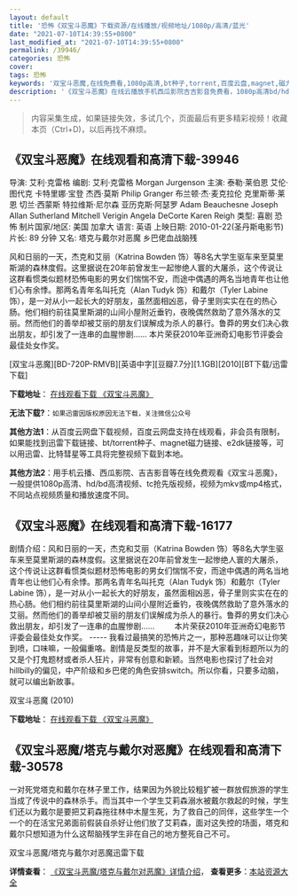 ```yaml
---
layout: default
title: '恐怖《双宝斗恶魔》下载资源/在线播放/视频地址/1080p/高清/蓝光'
date: "2021-07-10T14:39:55+0800"
last_modified_at: "2021-07-10T14:39:55+0800"
permalink: /39946/
categories: 恐怖
cover:
tags: 恐怖
keywords: '双宝斗恶魔,在线免费看,1080p高清,bt种子,torrent,百度云盘,magnet,磁力链,迅雷下载资源'
description: '《双宝斗恶魔》在线云播放手机西瓜影院吉吉影音免费看，1080p高清bd/hd未删减完整版和tc抢先枪版，mkv/mp4格式，附带bt/torrent种子、magnet/磁力链、百度云盘、网盘资源迅雷下载链接'
---
```


>内容采集生成，如果链接失效，多试几个，页面最后有更多精彩视频！收藏本页（Ctrl+D)，以后再找不麻烦。


## 《双宝斗恶魔》在线观看和高清下载-39946

导演: 艾利·克雷格 编剧: 艾利·克雷格 Morgan Jurgenson 主演: 泰勒·莱伯恩 艾伦·图代克 卡特里娜·宝登 杰西·莫斯 Philip Granger 布兰顿·杰·麦克拉伦 克里斯蒂·莱恩 切兰·西蒙斯 特拉维斯·尼尔森 亚历克斯·阿瑟罗 Adam Beauchesne Joseph Allan Sutherland Mitchell Verigin Angela DeCorte Karen Reigh 类型: 喜剧 恐怖 制片国家/地区: 美国 加拿大 语言: 英语 上映日期: 2010-01-22(圣丹斯电影节) 片长: 89 分钟 又名: 塔克与戴尔对恶魔 乡巴佬血战脑残

风和日丽的一天，杰克和艾丽（Katrina Bowden 饰）等8名大学生驱车来至莫里斯湖的森林度假。这里据说在20年前曾发生一起惨绝人寰的大屠杀，这个传说让这群看惯类似题材恐怖电影的男女们惴惴不安，而途中偶遇的两名当地青年也让他们心有余悸。那两名青年名叫托克（Alan Tudyk 饰）和戴尔（Tyler Labine 饰），是一对从小一起长大的好朋友，虽然面相凶恶，骨子里则实实在在的热心肠。他们相约前往莫里斯湖的山间小屋附近垂钓，夜晚偶然救助了意外落水的艾丽。然而他们的善举却被艾丽的朋友们误解成为杀人的暴行。鲁莽的男女们决心救出朋友，却引发了一连串的血腥惨剧…… 本片荣获2010年亚洲奇幻电影节评委会最佳处女作奖。


[双宝斗恶魔][BD-720P-RMVB][英语中字][豆瓣7.7分][1.1GB][2010][BT下载/迅雷下载]

**下载地址**： [在线观看下载 《双宝斗恶魔》](https://www.btdx8.com/torrent/tucker_dale_vs_evil_2010.html) 


**无法下载?**：`如果迅雷因版权原因无法下载，关注微信公众号 `

**其他方法1**：从百度云网盘下载视频，百度云网盘支持在线观看，非会员有限制，如果能找到迅雷下载链接、bt/torrent种子、magnet磁力链接、e2dk链接等，可以用迅雷、比特彗星等工具将完整视频下载到本地。

**其他方法2**：用手机云播、西瓜影院、吉吉影音等在线免费观看《双宝斗恶魔》，一般提供1080p高清、hd/bd高清视频、tc抢先版视频，视频为mkv或mp4格式，不同站点视频质量和播放速度不同。


## 《双宝斗恶魔》在线观看和高清下载-16177

剧情介绍：风和日丽的一天，杰克和艾丽（Katrina Bowden 饰）等8名大学生驱车来至莫里斯湖的森林度假。这里据说在20年前曾发生一起惨绝人寰的大屠杀，这个传说让这群看惯类似题材恐怖电影的男女们惴惴不安，而途中偶遇的两名当地青年也让他们心有余悸。那两名青年名叫托克（Alan Tudyk 饰）和戴尔（Tyler Labine 饰），是一对从小一起长大的好朋友，虽然面相凶恶，骨子里则实实在在的热心肠。他们相约前往莫里斯湖的山间小屋附近垂钓，夜晚偶然救助了意外落水的艾丽。然而他们的善举却被艾丽的朋友们误解成为杀人的暴行。鲁莽的男女们决心救出朋友，却引发了一连串的血腥惨剧……  　　本片荣获2010年亚洲奇幻电影节评委会最佳处女作奖。 ----- 我看过最搞笑的恐怖片之一，那种恶趣味可以让你笑到喷，口味嘛，一般偏重咯。剧情是反类型的故事，并不是大家看到标题所以为的又是个打鬼题材或者杀人狂片，非常有创意和新颖。当然电影也探讨了社会对hillbilly的偏见，中产阶级和乡巴佬的角色安排switch。所以你看，只要多动脑，就可以编出新故事。


双宝斗恶魔 (2010)

**下载地址**： [在线观看下载 《双宝斗恶魔》](https://www.btbtdy.me/btdy/dy4186.html) 


## 《双宝斗恶魔/塔克与戴尔对恶魔》在线观看和高清下载-30578

一对死党塔克和戴尔在林子里工作，结果因为外貌比较粗犷被一群放假旅游的学生当成了传说中的森林杀手。而当其中一个学生艾莉森溺水被戴尔救起的时候，学生们还以为戴尔是要把艾莉森拖往林中木屋生死，为了救自己的同伴，这些学生一个一个的在活宝兄弟面前假装自杀好让他们放了艾莉森，面对这失控的场面，塔克和戴尔只想知道为什么这帮脑残学生非在自己的地方整死自己不可。


双宝斗恶魔/塔克与戴尔对恶魔迅雷下载

**详情查看**： [《双宝斗恶魔/塔克与戴尔对恶魔》详情介绍](/movie/30578/)， **查看更多**：[本站资源大全](/movie/t/all/)


